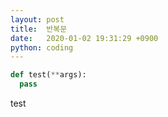 ```yaml
---
layout: post
title:  반복문
date:   2020-01-02 19:31:29 +0900
python: coding
---
```

~~~python
def test(**args):
  pass
~~~

test

